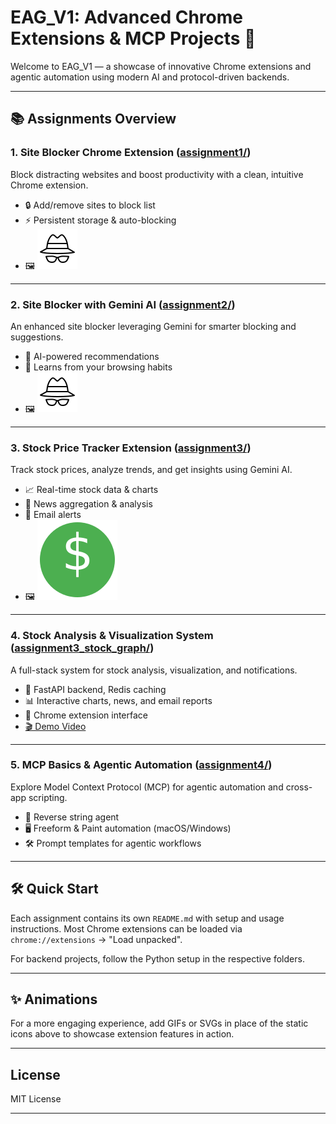 
# EAG_V1: Advanced Chrome Extensions & MCP Projects 🚀

Welcome to EAG_V1 — a showcase of innovative Chrome extensions and agentic automation using modern AI and protocol-driven backends.

---

## 📚 Assignments Overview

### 1. Site Blocker Chrome Extension ([assignment1/](assignment1/))
Block distracting websites and boost productivity with a clean, intuitive Chrome extension.

- 🔒 Add/remove sites to block list
- ⚡ Persistent storage & auto-blocking
- 🖼️ ![Blocker Animation](assignment1/icons/icon128.png) <!-- Replace with a GIF for animation -->

---

### 2. Site Blocker with Gemini AI ([assignment2/](assignment2/))
An enhanced site blocker leveraging Gemini for smarter blocking and suggestions.

- 🤖 AI-powered recommendations
- 🧠 Learns from your browsing habits
- 🖼️ ![Gemini Animation](assignment2/icons/icon128.png) <!-- Replace with a GIF for animation -->

---

### 3. Stock Price Tracker Extension ([assignment3/](assignment3/))
Track stock prices, analyze trends, and get insights using Gemini AI.

- 📈 Real-time stock data & charts
- 📰 News aggregation & analysis
- 🔔 Email alerts
- 🖼️ ![Stock Animation](assignment3/images/icon128.png) <!-- Replace with a GIF for animation -->

---

### 4. Stock Analysis & Visualization System ([assignment3_stock_graph/](assignment3_stock_graph/))
A full-stack system for stock analysis, visualization, and notifications.

- 🚀 FastAPI backend, Redis caching
- 📊 Interactive charts, news, and email reports
- 🧩 Chrome extension interface
- [🎬 Demo Video](https://youtu.be/m4wwKMi6kPc)

---

### 5. MCP Basics & Agentic Automation ([assignment4/](assignment4/))
Explore Model Context Protocol (MCP) for agentic automation and cross-app scripting.

- 🔄 Reverse string agent
- 🖥️ Freeform & Paint automation (macOS/Windows)
- 🛠️ Prompt templates for agentic workflows

---

## 🛠️ Quick Start

Each assignment contains its own `README.md` with setup and usage instructions. Most Chrome extensions can be loaded via `chrome://extensions` → "Load unpacked".

For backend projects, follow the Python setup in the respective folders.

---

## ✨ Animations

For a more engaging experience, add GIFs or SVGs in place of the static icons above to showcase extension features in action.

---

## License

MIT License

---